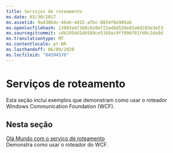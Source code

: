 ```yaml
---
title: Serviços de roteamento
ms.date: 03/30/2017
ms.assetid: 9a430b4c-46eb-4d15-afbc-8834f0e985ab
ms.openlocfilehash: 13093a473d8c8a9ef23ad8d526e85a6d283e3e53
ms.sourcegitcommit: cdb295dd1db589ce5169ac9ff096f01fd0c2da9d
ms.translationtype: MT
ms.contentlocale: pt-BR
ms.lasthandoff: 06/09/2020
ms.locfileid: "84594576"
---
```

# <a name="routing-services"></a>Serviços de roteamento
Esta seção inclui exemplos que demonstram como usar o roteador Windows Communication Foundation (WCF).  
  
## <a name="in-this-section"></a>Nesta seção  
 [Olá Mundo com o serviço de roteamento](hello-world-with-the-routing-service.md)  
 Demonstra como usar o roteador do WCF.
